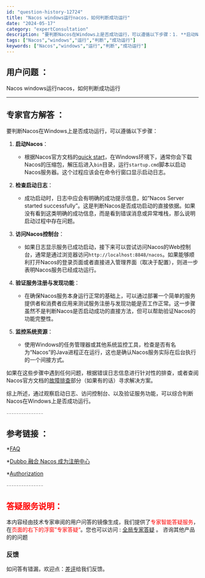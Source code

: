 ```yaml
---
id: "question-history-12724"
title: "Nacos windows运行nacos，如何判断成功运行"
date: "2024-05-17"
category: "expertConsultation"
description: "要判断Nacos在Windows上是否成功运行，可以遵循以下步骤：1. **启动Nacos**：   - 根据Nacos官方文档的[quick start](../../quickstart/quick-start.md)，在Windows环境下，通常你会下载Nacos的压缩包，解压后进入`bin`"
tags: ["Nacos","windows","运行","判断","成功运行"]
keywords: ["Nacos","windows","运行","判断","成功运行"]
---
```


## 用户问题 ： 
 Nacos windows运行nacos，如何判断成功运行  

---------------
## 专家官方解答 ：

要判断Nacos在Windows上是否成功运行，可以遵循以下步骤：

1. **启动Nacos**：
   - 根据Nacos官方文档的[quick start](../../quickstart/quick-start.md)，在Windows环境下，通常你会下载Nacos的压缩包，解压后进入`bin`目录，运行`startup.cmd`脚本以启动Nacos服务器。这个过程应该会在命令行窗口显示启动日志。

2. **检查启动日志**：
   - 成功启动时，日志中应会有明确的成功提示信息，如“Nacos Server started successfully”。这是判断Nacos是否成功启动的直接依据。如果没有看到这类明确的成功信息，而是看到错误消息或异常堆栈，那么说明启动过程中存在问题。

3. **访问Nacos控制台**：
   - 如果日志显示服务已成功启动，接下来可以尝试访问Nacos的Web控制台，通常是通过浏览器访问`http://localhost:8848/nacos`。如果能够顺利打开Nacos的登录页面或者直接进入管理界面（取决于配置），则进一步表明Nacos服务已经成功运行。

4. **验证服务注册与发现功能**：
   - 在确保Nacos服务本身运行正常的基础上，可以通过部署一个简单的服务提供者和消费者应用来测试服务注册与发现功能是否工作正常。这一步骤虽然不是判断Nacos是否启动成功的直接方法，但可以帮助验证Nacos的功能完整性。

5. **监控系统资源**：
   - 使用Windows的任务管理器或其他系统监控工具，检查是否有名为“Nacos”的Java进程正在运行，这也是确认Nacos服务实际在后台执行的一个间接方式。

如果在这些步骤中遇到任何问题，根据错误日志信息进行针对性的排查，或者查阅Nacos官方文档的[故障排查](../admin/troubleshooting.md)部分（如果有的话）寻求解决方案。

综上所述，通过观察启动日志、访问控制台、以及验证服务功能，可以综合判断Nacos在Windows上是否成功运行。


<font color="#949494">---------------</font> 


## 参考链接 ：

*[FAQ](https://nacos.io/docs/latest/guide/user/faq)
 
 *[Dubbo 融合 Nacos 成为注册中心](https://nacos.io/docs/latest/ecology/use-nacos-with-dubbo)
 
 *[Authorization](https://nacos.io/docs/latest/guide/user/auth)


 <font color="#949494">---------------</font> 
 


## <font color="#FF0000">答疑服务说明：</font> 

本内容经由技术专家审阅的用户问答的镜像生成，我们提供了<font color="#FF0000">专家智能答疑服务</font>，在<font color="#FF0000">页面的右下的浮窗”专家答疑“</font>。您也可以访问 : [全局专家答疑](https://answer.opensource.alibaba.com/docs/intro) 。 咨询其他产品的的问题

### 反馈
如问答有错漏，欢迎点：[差评](https://ai.nacos.io/user/feedbackByEnhancerGradePOJOID?enhancerGradePOJOId=13866)给我们反馈。
